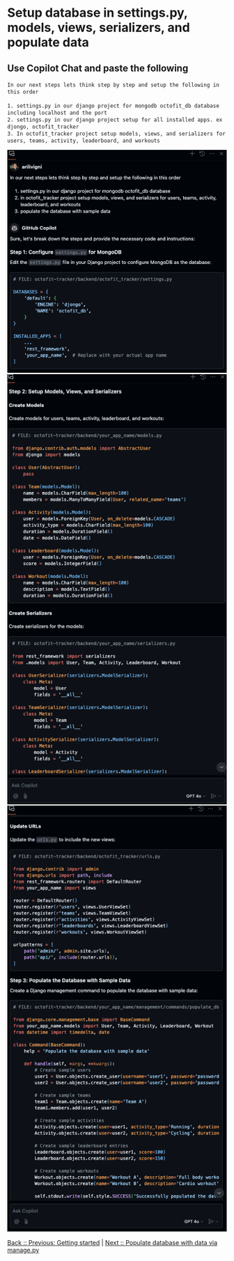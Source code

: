 # Setup database in settings.py, models, views, serializers, and populate data

## Use Copilot Chat and paste the following

```text
In our next steps lets think step by step and setup the following in this order

1. settings.py in our django project for mongodb octofit_db database including localhost and the port
2. settings.py in our django project setup for all installed apps. ex djongo, octofit_tracker
3. In octofit_tracker project setup models, views, and serializers for users, teams, activity, leaderboard, and workouts
```

![octofit tracker backend settings](./4_1_OctoFitTrackerBackendSettings.png)
![create models serializers](./4_2_CreateModelsViewsSerializers.png)
![backend urls populate data](./4_3_OctoFitAppBackendUrls.png)

[Back :: Previous: Getting started](../3_GettingStarted) | [Next :: Populate database with data via manage.py](../5_PopulateDBwData)
